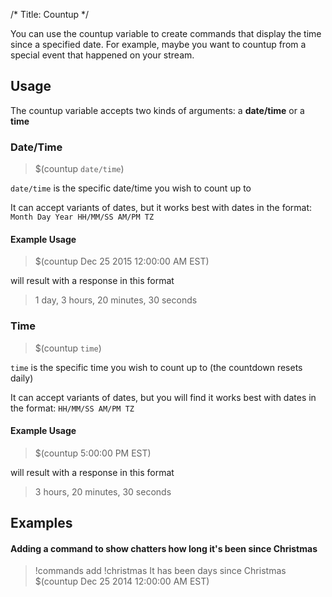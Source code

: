 /*
Title: Countup
*/

You can use the countup variable to create commands that display the time since a specified date. For example, maybe you want to countup from a special event that happened on your stream.

## Usage

The countup variable accepts two kinds of arguments: a **date/time** or a **time**

### Date/Time

> $(countup `date/time`)

`date/time` is the specific date/time you wish to count up to

It can accept variants of dates, but it works best with dates in the format: `Month Day Year HH/MM/SS AM/PM TZ`

#### Example Usage

> $(countup Dec 25 2015 12:00:00 AM EST)

will result with a response in this format

> 1 day, 3 hours, 20 minutes, 30 seconds

### Time

> $(countup `time`)

`time` is the specific time you wish to count up to (the countdown resets daily)

It can accept variants of dates, but you will find it works best with dates in the format: `HH/MM/SS AM/PM TZ`

#### Example Usage

> $(countup 5:00:00 PM EST)

will result with a response in this format

> 3 hours, 20 minutes, 30 seconds

## Examples

#### Adding a command to show chatters how long it's been since Christmas

> !commands add !christmas It has been days since Christmas $(countup Dec 25 2014 12:00:00 AM EST)
